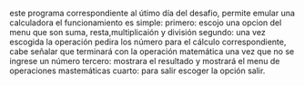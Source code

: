 este programa correspondiente al útimo día del desafio, permite emular una calculadora
el funcionamiento es simple:
primero: escojo una opcion del menu que son suma, resta,multiplicaión y división
segundo: una vez escogida la operación pedira los número para el cálculo correspondiente, cabe señalar que terminará con la operación matemática
         una vez que no se ingrese un número
tercero: mostrara el resultado y mostrará el menu de operaciones mastemáticas
cuarto: para salir escoger la opción salir.
